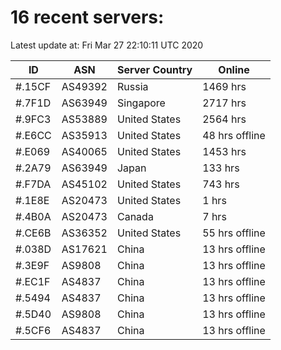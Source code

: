 # 16 recent servers:

Latest update at: Fri Mar 27 22:10:11 UTC 2020

| ID | ASN | Server Country | Online |
| -- | --- | -------------- | ------ |
| #.15CF | AS49392 | Russia | 1469 hrs |
| #.7F1D | AS63949 | Singapore | 2717 hrs |
| #.9FC3 | AS53889 | United States | 2564 hrs |
| #.E6CC | AS35913 | United States | 48 hrs offline |
| #.E069 | AS40065 | United States | 1453 hrs |
| #.2A79 | AS63949 | Japan | 133 hrs |
| #.F7DA | AS45102 | United States | 743 hrs |
| #.1E8E | AS20473 | United States | 1 hrs |
| #.4B0A | AS20473 | Canada | 7 hrs |
| #.CE6B | AS36352 | United States | 55 hrs offline |
| #.038D | AS17621 | China | 13 hrs offline |
| #.3E9F | AS9808 | China | 13 hrs offline |
| #.EC1F | AS4837 | China | 13 hrs offline |
| #.5494 | AS4837 | China | 13 hrs offline |
| #.5D40 | AS9808 | China | 13 hrs offline |
| #.5CF6 | AS4837 | China | 13 hrs offline |

